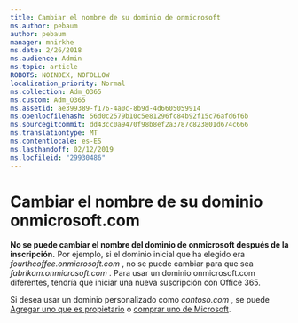 ```yaml
---
title: Cambiar el nombre de su dominio de onmicrosoft
ms.author: pebaum
author: pebaum
manager: mnirkhe
ms.date: 2/26/2018
ms.audience: Admin
ms.topic: article
ROBOTS: NOINDEX, NOFOLLOW
localization_priority: Normal
ms.collection: Adm_O365
ms.custom: Adm_O365
ms.assetid: ae399389-f176-4a0c-8b9d-4d6605059914
ms.openlocfilehash: 56d0c2579b10c5e81296fc84b92f15c76afd6f6b
ms.sourcegitcommit: dd43cc0a9470f98b8ef2a3787c823801d674c666
ms.translationtype: MT
ms.contentlocale: es-ES
ms.lasthandoff: 02/12/2019
ms.locfileid: "29930486"
---
```

# <a name="rename-your-onmicrosoftcom-domain"></a>Cambiar el nombre de su dominio onmicrosoft.com

 **No se puede cambiar el nombre del dominio de onmicrosoft después de la inscripción.** Por ejemplo, si el dominio inicial que ha elegido era *fourthcoffee.onmicrosoft.com* , no se puede cambiar para que sea *fabrikam.onmicrosoft.com* . Para usar un dominio onmicrosoft.com diferentes, tendría que iniciar una nueva suscripción con Office 365. 
  
Si desea usar un dominio personalizado como *contoso.com* , se puede [Agregar uno que es propietario](https://support.office.com/article/6383f56d-3d09-4dcb-9b41-b5f5a5efd611) o [comprar uno de Microsoft](https://support.office.com/article/1561140a-16a9-4a02-822d-a989250e479d).
  

